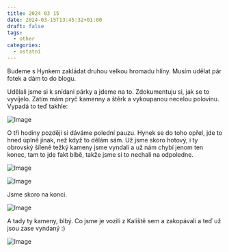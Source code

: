 ```yaml
---
title: 2024 03 15
date: 2024-03-15T13:45:32+01:00
draft: false
tags:
  - other
categories:
  - ostatní
---
```


Budeme s Hynkem zakládat druhou velkou hromadu hlíny.
Musím udělat pár fotek a dám to do blogu.

Udělali jsme si k snídani párky a jdeme na to. Zdokumentuju si, jak se
to vyvíjelo. Zatím mám pryč kamenny a štěrk a vykoupanou necelou
polovinu. Vypadá to teď takhle:


![Image](/images/denik/2024-03-13-img-01.jpeg)

O tři hodiny později si dáváme polední pauzu. Hynek se do toho opřel,
jde to hned úplně jinak, než když to dělám sám. Už jsme skoro hotový,
i ty obrovský šíleně težký kameny jsme vyndali a už nám chybí jenom
ten konec, tam to jde fakt blbě, takže jsme si to nechali na odpoledne.

![Image](/images/denik/2024-03-15-img-02.jpeg)

![Image](/images/denik/2024-03-15-img-03.jpeg)

Jsme skoro na konci.

![Image](/images/denik/2024-03-15-img-05.jpeg)

A tady ty kameny, blbý. Co jsme je vozili z Kaliště sem a zakopávali a
teď už jsou zase vyndaný :)

![Image](/images/denik/2024-03-15-img-04.jpeg)

